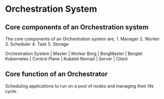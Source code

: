 # Orchestration System
## Core components of an Orchestration system
The core components of an Orchestration system are,
    1. Manager
    2. Worker
    3. Scheduler
    4. Task
    5. Storage

Orchestration System | Master | Worker
Borg | BorgMaster | Borglet
Kubernetes | Control Plane | Kubelet
Nomad | Server | Client

## Core function of an Orchestrator
Scheduling applications to run on a pool of nodes and managing their life cycle.
